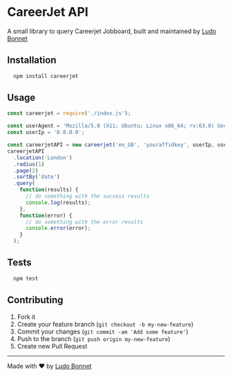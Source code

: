 # CareerJet API


A small library to query Careerjet Jobboard, built and maintained by [Ludo Bonnet](http://bonnet.pro)

## Installation

```bash
  npm install careerjet
```

## Usage

```js
const careerjet = require('./index.js');

const userAgent = 'Mozilla/5.0 (X11; Ubuntu; Linux x86_64; rv:63.0) Gecko/20100101 Firefox/63.0';
const userIp = '0.0.0.0';

const careerjetAPI = new careerjet('en_GB', 'youraffidkey', userIp, userAgent);
careerjetAPI
  .location('London')
  .radius(1)
  .page(2)
  .sortBy('date')
  .query(
    function(results) {
      // do something with the success results
      console.log(results);
    },
    function(error) {
      // do something with the error results
      console.error(error);
    }
  );

```

## Tests

```bash
  npm test
```

## Contributing

1. Fork it
2. Create your feature branch (`git checkout -b my-new-feature`)
3. Commit your changes (`git commit -am 'Add some feature'`)
4. Push to the branch (`git push origin my-new-feature`)
5. Create new Pull Request

----

Made with &#9829; by [Ludo Bonnet](http://bonnet.pro)

[npm-url]: https://www.npmjs.com/package/careerjet
